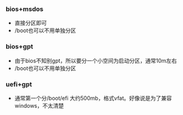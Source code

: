 ### bios+msdos
  * 直接分区即可
  * /boot也可以不用单独分区
### bios+gpt
  * 由于bios不知别gpt，所以要分一个小空间为启动分区，通常10m左右
  * /boot也可以不用单独分区
### uefi+gpt
  * 通常第一个分/boot/efi 大约500mb，格式vfat。好像说是为了兼容windows，不太清楚
